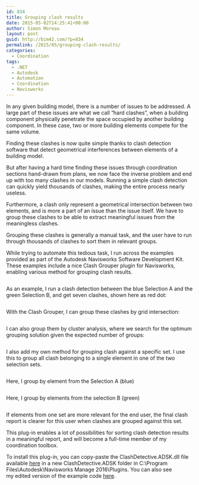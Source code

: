 ```yaml
---
id: 834
title: Grouping clash results
date: 2015-05-02T14:25:41+00:00
author: Simon Moreau
layout: post
guid: http://bim42.com/?p=834
permalink: /2015/05/grouping-clash-results/
categories:
  - Coordination
tags:
  - .NET
  - Autodesk
  - Automation
  - Coordination
  - Navisworks
---
```

In any given building model, there is a number of issues to be addressed. A large part of these issues are what we call &#8220;hard clashes&#8221;, when a building component physically penetrate the space occupied by another building component. In these case, two or more building elements compete for the same volume.

Finding these clashes is now quite simple thanks to clash detection software that detect geometrical interferences between elements of a building model.

But after having a hard time finding these issues through coordination sections hand-drawn from plans, we now face the inverse problem and end up with too many clashes in our models. Running a simple clash detection can quickly yield thousands of clashes, making the entire process nearly useless.

Furthermore, a clash only represent a geometrical intersection between two elements, and is more a part of an issue than the issue itself. We have to group these clashes to be able to extract meaningful issues from the meaningless clashes.

Grouping these clashes is generally a manual task, and the user have to run through thousands of clashes to sort them in relevant groups.

While trying to automate this tedious task, I run across the examples provided as part of the Autodesk Navisworks Software Development Kit. These examples include a nice Clash Grouper plugin for Navisworks, enabling various method for grouping clash results.

![<img class="aligncenter size-full wp-image-839" src="http://bim42.com/wp-content/uploads/2015/05/grouplashes.png" alt="groupClashes" width="800" height="377" srcset="https://bim42.com/wp-content/uploads/2015/05/grouplashes.png 800w, https://bim42.com/wp-content/uploads/2015/05/grouplashes-300x141.png 300w, https://bim42.com/wp-content/uploads/2015/05/grouplashes-500x236.png 500w" sizes="(max-width: 800px) 100vw, 800px" />](http://bim42.com/wp-content/uploads/2015/05/grouplashes.png)

As an example, I run a clash detection between the blue Selection A and the green Selection B, and get seven clashes, shown here as red dot:

![<img class="aligncenter size-full wp-image-841" src="http://bim42.com/wp-content/uploads/2015/05/Ungrouped.png" alt="Ungrouped" width="800" height="593" srcset="https://bim42.com/wp-content/uploads/2015/05/Ungrouped.png 800w, https://bim42.com/wp-content/uploads/2015/05/Ungrouped-300x222.png 300w, https://bim42.com/wp-content/uploads/2015/05/Ungrouped-405x300.png 405w" sizes="(max-width: 800px) 100vw, 800px" />](http://bim42.com/wp-content/uploads/2015/05/Ungrouped.png)

With the Clash Grouper, I can group these clashes by grid intersection:

![<img class="aligncenter size-full wp-image-836" src="http://bim42.com/wp-content/uploads/2015/05/groupByGrid.png" alt="groupByGrid" width="800" height="593" srcset="https://bim42.com/wp-content/uploads/2015/05/groupByGrid.png 800w, https://bim42.com/wp-content/uploads/2015/05/groupByGrid-300x222.png 300w, https://bim42.com/wp-content/uploads/2015/05/groupByGrid-405x300.png 405w" sizes="(max-width: 800px) 100vw, 800px" />](http://bim42.com/wp-content/uploads/2015/05/groupByGrid.png)

I can also group them by cluster analysis, where we search for the optimum grouping solution given the expected number of groups:

![<img class="aligncenter size-full wp-image-835" src="http://bim42.com/wp-content/uploads/2015/05/groupByCluster.png" alt="groupByCluster" width="800" height="593" srcset="https://bim42.com/wp-content/uploads/2015/05/groupByCluster.png 800w, https://bim42.com/wp-content/uploads/2015/05/groupByCluster-300x222.png 300w, https://bim42.com/wp-content/uploads/2015/05/groupByCluster-405x300.png 405w" sizes="(max-width: 800px) 100vw, 800px" />](http://bim42.com/wp-content/uploads/2015/05/groupByCluster.png)

I also add my own method for grouping clash against a specific set. I use this to group all clash belonging to a single element in one of the two selection sets.

![<img class="aligncenter size-full wp-image-840" src="http://bim42.com/wp-content/uploads/2015/05/grouplashesEdited.png" alt="grouplashesEdited" width="800" height="377" srcset="https://bim42.com/wp-content/uploads/2015/05/grouplashesEdited.png 800w, https://bim42.com/wp-content/uploads/2015/05/grouplashesEdited-300x141.png 300w, https://bim42.com/wp-content/uploads/2015/05/grouplashesEdited-500x236.png 500w" sizes="(max-width: 800px) 100vw, 800px" />](http://bim42.com/wp-content/uploads/2015/05/grouplashesEdited.png)

Here, I group by element from the Selection A (blue)

![<img class="aligncenter size-full wp-image-837" src="http://bim42.com/wp-content/uploads/2015/05/groupBySelectionA.png" alt="groupBySelectionA" width="800" height="593" srcset="https://bim42.com/wp-content/uploads/2015/05/groupBySelectionA.png 800w, https://bim42.com/wp-content/uploads/2015/05/groupBySelectionA-300x222.png 300w, https://bim42.com/wp-content/uploads/2015/05/groupBySelectionA-405x300.png 405w" sizes="(max-width: 800px) 100vw, 800px" />](http://bim42.com/wp-content/uploads/2015/05/groupBySelectionA.png)

Here, I group by elements from the selection B (green)

![<img class="aligncenter size-full wp-image-838" src="http://bim42.com/wp-content/uploads/2015/05/groupBySelectionB.png" alt="groupBySelectionB" width="800" height="593" srcset="https://bim42.com/wp-content/uploads/2015/05/groupBySelectionB.png 800w, https://bim42.com/wp-content/uploads/2015/05/groupBySelectionB-300x222.png 300w, https://bim42.com/wp-content/uploads/2015/05/groupBySelectionB-405x300.png 405w" sizes="(max-width: 800px) 100vw, 800px" />](http://bim42.com/wp-content/uploads/2015/05/groupBySelectionB.png)

If elements from one set are more relevant for the end user, the final clash report is clearer for this user when clashes are grouped against this set.

This plug-in enables a lot of possibilities for sorting clash detection results in a meaningful report, and will become a full-time member of my coordination toolbox.

To install this plug-in, you can copy-paste the ClashDetective.ADSK.dll file available [here](https://bitbucket.org/simonmoreau/clashdetective/downloads) in a new ClashDetective.ADSK folder in C:\Program Files\Autodesk\Navisworks Manage 2016\Plugins. You can also see my edited version of the example code [here](https://bitbucket.org/simonmoreau/clashdetective).